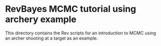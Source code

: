 # RevBayes MCMC tutorial using archery example

This directory contains the Rev scripts for an introduction to MCMC using an archer shooting at a target as an example. 
